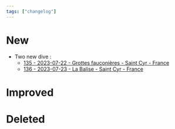 ```yaml
---
tags: ["changelog"]
---
```

# New
- Two new dive :
	- [135 - 2023-07-22 - Grottes fauconières - Saint Cyr - France](135%20-%202023-07-22%20-%20Grottes%20fauconières%20-%20Saint%20Cyr%20-%20France.md)
	- [136 - 2023-07-23 - La Balise - Saint Cyr - France](136%20-%202023-07-23%20-%20La%20Balise%20-%20Saint%20Cyr%20-%20France.md)

# Improved

# Deleted